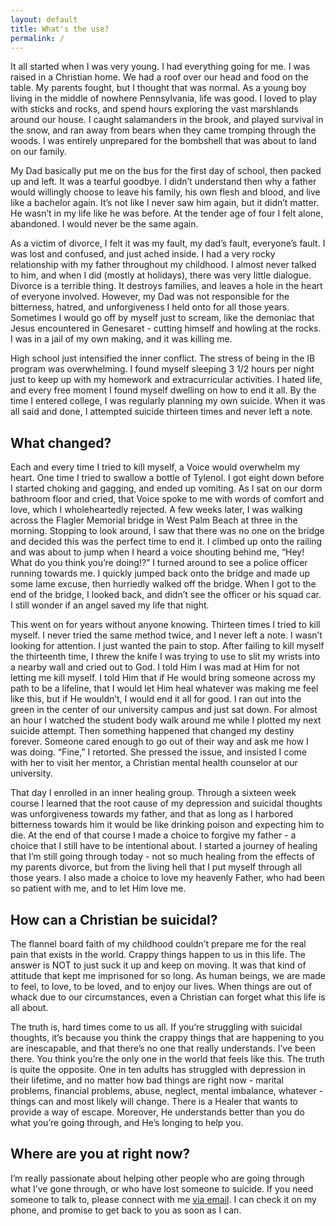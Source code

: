 ```yaml
---
layout: default
title: What's the use?
permalink: /
---
```


It all started when I was very young. I had everything going for me. I was raised in a Christian home. We had a roof over our head and food on the table. My parents fought, but I thought that was normal. As a young boy living in the middle of nowhere Pennsylvania, life was good. I loved to play with sticks and rocks, and spend hours exploring the vast marshlands around our house. I caught salamanders in the brook, and played survival in the snow, and ran away from bears when they came tromping through the woods. I was entirely unprepared for the bombshell that was about to land on our family.

My Dad basically put me on the bus for the first day of school, then packed up and left. It was a tearful goodbye. I didn’t understand then why a father would willingly choose to leave his family, his own flesh and blood, and live like a bachelor again. It’s not like I never saw him again, but it didn’t matter. He wasn’t in my life like he was before. At the tender age of four I felt alone, abandoned. I would never be the same again.

As a victim of divorce, I felt it was my fault, my dad’s fault, everyone’s fault. I was lost and confused, and just ached inside. I had a very rocky relationship with my father throughout my childhood. I almost never talked to him, and when I did (mostly at holidays), there was very little dialogue. Divorce is a terrible thing. It destroys families, and leaves a hole in the heart of everyone involved. However, my Dad was not responsible for the bitterness, hatred, and unforgiveness I held onto for all those years. Sometimes I would go off by myself just to scream, like the demoniac that Jesus encountered in Genesaret - cutting himself and howling at the rocks. I was in a jail of my own making, and it was killing me.

High school just intensified the inner conflict. The stress of being in the IB program was overwhelming. I found myself sleeping 3 1/2 hours per night just to keep up with my homework and extracurricular activities. I hated life, and every free moment I found myself dwelling on how to end it all. By the time I entered college, I was regularly planning my own suicide. When it was all said and done, I attempted suicide thirteen times and never left a note.

## What changed?

Each and every time I tried to kill myself, a Voice would overwhelm my heart. One time I tried to swallow a bottle of Tylenol. I got eight down before I started choking and gagging, and ended up vomiting. As I sat on our dorm bathroom floor and cried, that Voice spoke to me with words of comfort and love, which I wholeheartedly rejected. A few weeks later, I was walking across the Flagler Memorial bridge in West Palm Beach at three in the morning. Stopping to look around, I saw that there was no one on the bridge and decided this was the perfect time to end it. I climbed up onto the railing and was about to jump when I heard a voice shouting behind me, “Hey! What do you think you’re doing!?” I turned around to see a police officer running towards me. I quickly jumped back onto the bridge and made up some lame excuse, then hurriedly walked off the bridge. When I got to the end of the bridge, I looked back, and didn’t see the officer or his squad car. I still wonder if an angel saved my life that night.

This went on for years without anyone knowing. Thirteen times I tried to kill myself. I never tried the same method twice, and I never left a note. I wasn’t looking for attention. I just wanted the pain to stop. After failing to kill myself the thirteenth time, I threw the knife I was trying to use to slit my wrists into a nearby wall and cried out to God. I told Him I was mad at Him for not letting me kill myself. I told Him that if He would bring someone across my path to be a lifeline, that I would let Him heal whatever was making me feel like this, but if He wouldn’t, I would end it all for good. I ran out into the green in the center of our university campus and just sat down. For almost an hour I watched the student body walk around me while I plotted my next suicide attempt. Then something happened that changed my destiny forever. Someone cared enough to go out of their way and ask me how I was doing. “Fine,” I retorted. She pressed the issue, and insisted I come with her to visit her mentor, a Christian mental health counselor at our university.

That day I enrolled in an inner healing group. Through a sixteen week course I learned that the root cause of my depression and suicidal thoughts was unforgiveness towards my father, and that as long as I harbored bitterness towards him it would be like drinking poison and expecting him to die. At the end of that course I made a choice to forgive my father - a choice that I still have to be intentional about. I started a journey of healing that I’m still going through today - not so much healing from the effects of my parents divorce, but from the living hell that I put myself through all those years. I also made a choice to love my heavenly Father, who had been so patient with me, and to let Him love me.

## How can a Christian be suicidal?

The flannel board faith of my childhood couldn’t prepare me for the real pain that exists in the world. Crappy things happen to us in this life. The answer is NOT to just suck it up and keep on moving. It was that kind of attitude that kept me imprisoned for so long. As human beings, we are made to feel, to love, to be loved, and to enjoy our lives. When things are out of whack due to our circumstances, even a Christian can forget what this life is all about.

The truth is, hard times come to us all. If you’re struggling with suicidal thoughts, it’s because you think the crappy things that are happening to you are inescapable, and that there’s no one that really understands. I’ve been there. You think you’re the only one in the world that feels like this. The truth is quite the opposite. One in ten adults has struggled with depression in their lifetime, and no matter how bad things are right now - marital problems, financial problems, abuse, neglect, mental imbalance, whatever - things can and most likely will change. There is a Healer that wants to provide a way of escape. Moreover, He understands better than you do what you’re going through, and He’s longing to help you.

## Where are you at right now?

I’m really passionate about helping other people who are going through what I’ve gone through, or who have lost someone to suicide. If you need someone to talk to, please connect with me <a href="mailto:help@whatstheuse.org">via email</a>. I can check it on my phone, and promise to get back to you as soon as I can.